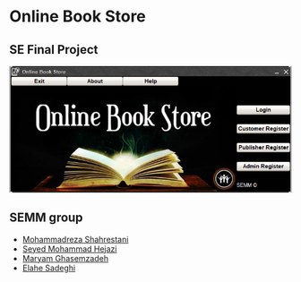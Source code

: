 # Online Book Store

## SE Final Project  

<img src=res/img/mainMenu.png></img>  
  
## SEMM group
* [Mohammadreza Shahrestani](https://github.com/m-shahrestani "Mohammadreza Shahrestani")
* [Seyed Mohammad Hejazi](https://github.com/mohammadhejazi99 "Seyed Mohammad Hejazi")
* [Maryam Ghasemzadeh](https://github.com/maryamghasemzadeh "Maryam Ghasemzadeh")
* [Elahe Sadeghi](https://github.com/elahesdi "Elahe Sadeghi")